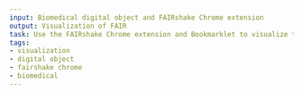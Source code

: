 ```yaml
---
input: Biomedical digital object and FAIRshake Chrome extension
output: Visualization of FAIR
task: Use the FAIRshake Chrome extension and Bookmarklet to visualize the FAIRshake insignia to determine the FAIR score of a biomedical digital object.
tags:
- visualization
- digital object
- fairshake chrome
- biomedical
---
```

